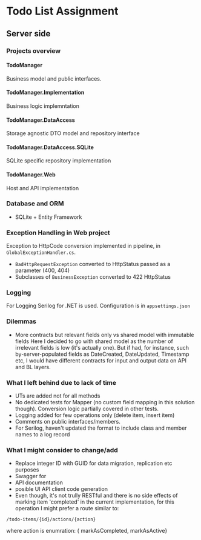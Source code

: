 # Todo List Assignment

## Server side

### Projects overview

#### TodoManager
Business model and public interfaces.

#### TodoManager.Implementation
Business logic implemntation

#### TodoManager.DataAccess
Storage agnostic DTO model and repository interface

#### TodoManager.DataAccess.SQLite
SQLite specific repository implementation

#### TodoManager.Web
Host and API implementation

### Database and ORM
- SQLite + Entity Framework 

### Exception Handling in Web project
Exception to HttpCode conversion implemented in pipeline, in `GlobalExceptionHandler.cs`.
- `BadHttpRequestException` converted to HttpStatus passed as a parameter (400, 404)
- Subclasses of `BusinessException` converted to 422 HttpStatus

### Logging
For Logging Serilog for .NET is used. Configuration is in `appsettings.json`

### Dilemmas
- More contracts but relevant fields only vs shared model with immutable fields
Here I decided to go with shared model as the number of irrelevant fields is low (it's actually one). But if had, for instance, such by-server-populated fields as DateCreated, DateUpdated, Timestamp etc, I would have different contracts for input and output data on API and BL layers. 


### What I left behind due to lack of time
- UTs are added not for all methods
 - No dedicated tests for Mapper (no custom field mapping in this solution though). Conversion logic partially covered in other tests.
- Logging added for few operations only (delete item, insert item)
- Comments on public interfaces/members.
- For Serilog, haven't updated the format to include class and member names to a log record


### What I might consider to change/add
- Replace integer ID with GUID for data migration, replication etc purposes
- Swagger for 
 - API documentation
 - posible UI API client code generation
- Even though, it's not trully RESTful and there is no side effects of marking item 'completed' in the current implementation, for this operation I might prefer a route similar to:
```
/todo-items/{id}/actions/{action}
```
where action is enumration: { markAsCompleted, markAsActive}
 

